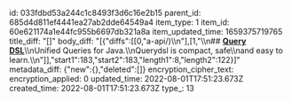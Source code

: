 id: 033fdbd53a244c1c8493f3d6c16e2b15
parent_id: 685d4d811ef4441ea27ab2dde64549a4
item_type: 1
item_id: 60e621174a1e44fc955b6697db321a8a
item_updated_time: 1659375719765
title_diff: "[]"
body_diff: "[{\"diffs\":[[0,\"a-api/)\\\n\"],[1,\"\\\n## [**Query DSL**](https://querydsl.com/)\\\nUnified Queries for Java.\\\nQuerydsl is compact, safe\\\nand easy to learn.\\\n\"]],\"start1\":183,\"start2\":183,\"length1\":8,\"length2\":122}]"
metadata_diff: {"new":{},"deleted":[]}
encryption_cipher_text: 
encryption_applied: 0
updated_time: 2022-08-01T17:51:23.673Z
created_time: 2022-08-01T17:51:23.673Z
type_: 13